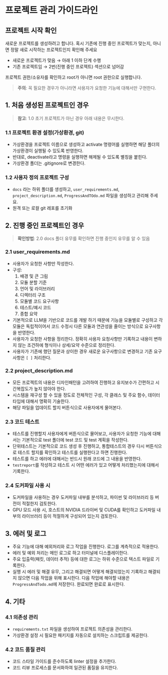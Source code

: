 # 프로젝트 관리 가이드라인

## 프로젝트 시작 확인

새로운 프로젝트를 생성하려고 합니다. 혹시 기존에 진행 중인 프로젝트가 맞는지, 아니면 정말 새로 시작하는 프로젝트인지 확인해 주세요
- 새로운 프로젝트가 맞음 → 아래 1 이하 단계 수행
- 기존 프로젝트임 → 2번(진행 중인 프로젝트) 섹션으로 넘어감

프로젝트 권한/소유자를 확인하고 root가 아니면 root 권한으로 실행합니다.
> **주의**: 꼭 필요한 경우가 아니라면 사용자가 요청한 기능에 대해서만 구현한다.

## 1. 처음 생성된 프로젝트인 경우

> **참고**: 1.0 초기 프로젝트가 아닌 경우 아래 내용은 무시한다.

### 1.1 프로젝트 환경 설정(가상환경, git)
- 가상환경을 프로젝트 이름으로 생성하고 activate 명령어를 실행하면 해당 폴더의 가상환경이 실행될 수 있도록 반영한다.
- 반대로, deactivate라고 명령을 실행하면 해제될 수 있도록 별칭을 붙힌다.
- 가상환경 폴더는 .gitignore로 변경한다.

### 1.2 사용자 정의 프로젝트 구성
- `docs` 라는 하위 폴더를 생성하고, `user_requirements.md`, `project_description.md`, `ProgressAndTOdo.md` 파일을 생성하고 관리해 주세요.
- 원격 또는 로컬 git 레포를 초기화

## 2. 진행 중인 프로젝트인 경우

> **확인방법**: 2.0 docs 폴더 유무를 확인하면 진행 중인지 유무를 알 수 있음

### 2.1 user_requirements.md
- 사용자가 요청한 사항만 작성한다.
- 구성:
  1. 배경 및 큰 그림
  2. 모듈 분할 기준
  3. 언어 및 라이브러리
  4. 디렉터리 구조
  5. 모듈별 코드 요구사항
  6. 테스트/예시 코드
  7. 종합 요약
- 기본적으로 LLM을 기반으로 코드를 개발 하기 때문에 기능을 모듈별로 구성하고 각 모듈은 독립적이어서 코드 수정시 다른 모듈과 연관성을 줄이는 방식으로 요구사항을 반영한다.
- 사용자가 요청한 사항을 정리한다. 정확히 사용자 요청사항만 기록하고 내용이 변하지 않는 조건하에 형식이나 상세/요약 수준으로 정리한다.
- 사용자가 기존에 했던 질문과 상이한 경우 새로운 요구사항으로 변경하고 기존 요구 사항은 `[ ]` 처리한다.

### 2.2 project_description.md
- 모든 프로젝트의 내용은 디자인패턴을 고려하여 진행하고 유지보수가 간편하고 시간복잡도가 높지 않아야 한다.
- 시스템을 재구성 할 수 있을 정도로 전체적인 구성, 각 클래스 및 주요 함수, 데이터 타입에 대해서 명확히 기술한다.
- 해당 파일을 업데이트 할지 버튼식으로 사용자에게 물어본다.

### 2.3 코드 테스트
- 테스트를 진행할지 사용자에게 버튼식으로 물어보고, 사용자가 요청한 기능에 대해서는 기본적으로 test 폴더에 test 코드 및 test 계획을 작성한다.
- 단위테스트는 기본적으로 코드 생성 후 진행하고, 통합테스트의 경우 다시 버튼식으로 테스트 할지를 확인하고 테스트를 실행한다고 하면 진행한다.
- 테스트를 하고 에러에 대해서는 반드시 원래 코드에 그 내용을 반영한다.
- `testreport`를 작성하고 테스트 시 어떤 에러가 있고 어떻게 처리했는지에 대해서 기록한다.

### 2.4 도커파일 사용 시
- 도커파일을 사용하는 경우 도커파일 내부를 분석하고, 파이썬 및 라이브러리 등 버전이 적절한지 검토한다.
- GPU 모드 사용 시, 호스트의 NVIDIA 드라이버 및 CUDA를 확인하고 도커파일 내부의 라이브러리 등이 적절하게 구성되어 있는지 검토한다.

## 3. 에러 및 로그
- 주요 기능에 대해 예외처리와 로그 작업을 진행한다. 로그를 계측적으로 적용한다.
- 에러 및 예외 처리는 메인 로그로 하고 터미널에 디스플레이한다.
- 주요 입출력(패킷, 데이터 추적) 등에 대한 로그는 하위 수준으로 텍스트 파일로 기록한다.
- 실행 시 에러 및 해결 유무, 그리고 해결되면 어떻게 해결되었는지 기록하고 해결되지 않으면 다음 작업을 위해 표시한다. 다음 작업에 해야할 내용은 `ProgressAndTodo.md`에 저장한다. 완료되면 완료로 표시한다.

## 4. 기타

### 4.1 의존성 관리
- `requirements.txt` 파일을 생성하여 프로젝트 의존성을 관리한다.
- 가상환경 설정 시 필요한 패키지를 자동으로 설치하는 스크립트를 제공한다.

### 4.2 코드 품질 관리
- 코드 스타일 가이드를 준수하도록 linter 설정을 추가한다.
- 코드 리뷰 프로세스를 문서화하여 일관된 품질을 유지한다.

